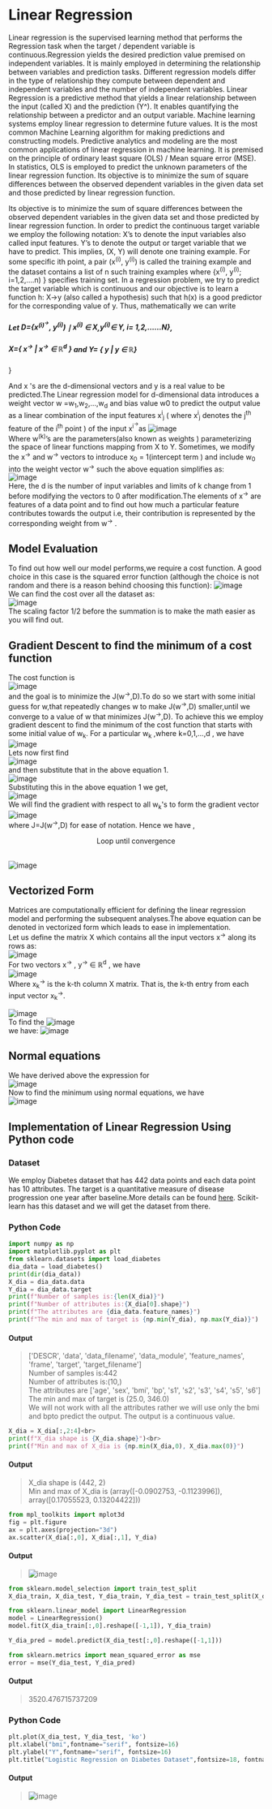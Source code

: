 # Linear Regression

Linear regression is the supervised learning method that performs the Regression task when the target / dependent variable is continuous.Regression yields the desired prediction value premised on independent variables. It is mainly employed in determining the relationship between variables and prediction tasks. Different regression models differ in the type of relationship they compute between dependent and independent variables and the number of independent variables.
      Linear Regression is a predictive method that yields a linear relationship between the input (called X) and the prediction (Y^). It enables quantifying the relationship between a predictor and an output variable.
Machine learning systems employ linear regression to determine future values. It is the most common Machine Learning algorithm for making predictions and constructing models. Predictive analytics and modeling are the most common applications of linear regression in machine learning. It is premised on the principle of ordinary least square (OLS) / Mean square error (MSE). In statistics, OLS is employed to predict the unknown parameters of the linear regression function. Its objective is to minimize the sum of square differences between the observed dependent variables in the given data set and those predicted by linear regression function.

Its objective is to minimize the sum of square differences between the observed dependent variables in the given data set and those predicted by linear regression function. In order to predict  the continuous target variable we employ the following  notation:
  X’s to denote the input variables also called input features.
  Y’s to denote the output or target variable that we have to predict.
This implies, (X, Y) will denote one training example.
For some specific  ith  point, a pair (x<sup>(i)</sup>, y<sup>(i)</sup>) is called the training example and the dataset contains a list of n such training examples  where {x<sup>(i)</sup>, y<sup>(i)</sup>; i=1,2,….n)  } specifies training set. In a regression problem, we try to predict the target variable which is continuous and our objective is to learn a function h: X→y   (also called a hypothesis) such that h(x) is a good predictor for the corresponding value of y. 
Thus, mathematically  we can write 

##### Let **D={x<sup>(i)<sup>→</sup></sup>, y<sup>(i)</sup>)**  ∣ **x<sup>(i)</sup> ∈  X**,**y<sup>(i)</sup>∈ Y, i= 1,2,……N}**,<br>

#####  **X={ x<sup>→</sup> | x<sup>→</sup> ∈ ℝ<sup>d</sup> }** and **Y= { y  |  y ∈ ℝ}**
}

And x 's  are  the d-dimensional vectors and y is a real value to be predicted.The Linear regression model for d-dimensional data introduces a weight vector w =w<sub>1</sub>,w<sub>2</sub>,...,w<sub>d</sub> and bias value w0 to predict the output value as a linear combination of the input features x<sup>i</sup><sub>j</sub>  ( where x<sup>i</sup><sub>j</sub> denotes the j<sup>th</sup> feature of the i<sup>th</sup>  point )  of the input x<sup>i<sup>→</sup></sup>as
![image](https://user-images.githubusercontent.com/97376928/160909144-6d3e6a0f-1856-44ad-957d-8f123d6e2f17.png)<br>
Where w<sup>(k)</sup>’s are the parameters(also known as weights ) parameterizing the space of linear functions mapping from X to Y. Sometimes, we modify the  x<sup>→</sup> and  w<sup>→</sup>  vectors to introduce  x<sub>0</sub> = 1(intercept term )   and include  w<sub>0</sub>  into the weight vector  w<sup>→</sup>    such the above equation simplifies as: <br>
![image](https://user-images.githubusercontent.com/97376928/160911903-a26d727e-8c5e-4911-a9b2-b5081bcf441e.png)<br>
Here, the d is the number of input variables and limits of k change from 1 before modifying the vectors to 0 after modification.The elements of x<sup>→</sup>  are features of a data point and to find out how much a particular feature contributes towards the output i.e, their contribution is represented by the corresponding weight from   w<sup>→</sup> .
## Model Evaluation
To find out how well our model performs,we require a cost function. A good choice in this case is the squared error function (although the choice is not random and there is a reason behind choosing this function):
![image](https://user-images.githubusercontent.com/97376928/160912682-6027599a-7e32-427d-b14d-55eaa591253b.png)<br>
We can find the cost over all the dataset as:<br>
![image](https://user-images.githubusercontent.com/97376928/160913118-2bf7bd36-0013-41f0-85f5-b498f6bdf5d8.png)<br>
The scaling factor 1/2 before the summation  is to make the math easier as you will find out.
## Gradient Descent to find the minimum of a cost function
The cost function is<br>
![image](https://user-images.githubusercontent.com/97376928/160913118-2bf7bd36-0013-41f0-85f5-b498f6bdf5d8.png)<br>
and the goal is to minimize the J(w<sup>→</sup>,D).To do so we start with some initial guess for w,that repeatedly changes w to make J(w<sup>→</sup>,D) smaller,until we converge to a value of w that minimizes J(w<sup>→</sup>,D).
To achieve this we employ gradient descent to find the minimum of the cost function that starts with some initial value of w<sub>k</sub>. For a particular w<sub>k</sub> ,where  k=0,1,…,d , we have<br>
![image](https://user-images.githubusercontent.com/97376928/160915298-f62757ba-c3e0-451f-b2b2-5505b612aa89.png)<br>
Lets now first find <br>
![image](https://user-images.githubusercontent.com/97376928/160916773-67b7df9c-1abe-40f5-9583-c5877ab0281a.png)<br>and then substitute that in the above equation 1.<br>
![image](https://user-images.githubusercontent.com/97376928/160917253-892a1507-f548-4630-8387-6f302c938bee.png)<br>
Substituting this in the above equation 1   we get,<br>
![image](https://user-images.githubusercontent.com/97376928/160917533-962b5a2f-e35a-41c1-80b8-80a3ab6265f9.png)<br>
We will find the gradient with respect to all  w<sub>k</sub>'s  to form the gradient vector<br>
![image](https://user-images.githubusercontent.com/97376928/160917799-ef237415-f71d-4cd9-8c93-16ca970f5165.png)<br>
where  J=J(w<sup>→</sup>,D) for ease of notation.
Hence we have ,<br>
          <center>Loop until convergence</center><br>

![image](https://user-images.githubusercontent.com/97376928/160918871-393be701-dcda-4dd5-86ed-2c128a65ea78.png)<br>

## Vectorized Form
Matrices are computationally efficient for defining the linear regression model and performing the subsequent analyses.The above equation can be denoted in vectorized form which leads to ease in implementation.<br>Let us define the matrix  X  which contains all the input vectors  x<sup>→</sup>  along its rows as:<br>
![image](https://user-images.githubusercontent.com/97376928/160919232-0cc96b44-c96b-4fd7-b7c1-827090e94d10.png)<br>
For two vectors  x<sup>→</sup> , y<sup>→</sup>  ∈ ℝ<sup>d</sup>  , we have<br>
![image](https://user-images.githubusercontent.com/97376928/160919539-d01851f8-ebe2-477d-b917-158e7f16eee8.png)<br>
 Where x<sub>k</sub><sup>→</sup> is the k-th column X matrix. That is, the k-th entry from each input vector x<sub>k</sub><sup>→</sup>.<br>

![image](https://user-images.githubusercontent.com/97376928/160920278-834219cb-4d9c-4c83-b953-fd4f1f68c00a.png)<br>To find the 
![image](https://user-images.githubusercontent.com/97376928/160920567-98990b27-67a6-4731-9627-d128cdbdad6c.png)<br>
we have:
![image](https://user-images.githubusercontent.com/97376928/160920700-3c79a84a-0134-4c4f-8df2-36700ae70d89.png)

## Normal equations 
 
  We have derived above the expression for <br>
  ![image](https://user-images.githubusercontent.com/97376928/160920936-a673db35-6f2e-489c-8d5c-648b6600e657.png)
<br>
  Now to find the minimum using normal equations, we have<br>
  ![image](https://user-images.githubusercontent.com/97376928/160921206-36d5d2ec-211a-4c08-891c-c52602196cbd.png)<br>
  ## Implementation of Linear Regression Using Python code
### Dataset
We employ Diabetes dataset that has 442 data points and each data point has 10 attributes. The target is a quantitative measure of disease progression one year after baseline.More details can be found [here](https://web.stanford.edu/~hastie/Papers/LARS/LeastAngle_2002.pdf). Scikit-learn has this dataset and we will get the dataset from there.
### Python Code
```python
import numpy as np
import matplotlib.pyplot as plt
from sklearn.datasets import load_diabetes
dia_data = load_diabetes()
print(dir(dia_data))
X_dia = dia_data.data
Y_dia = dia_data.target
print(f"Number of samples is:{len(X_dia)}")
print(f"Number of attributes is:{X_dia[0].shape}")
print(f"The attributes are {dia_data.feature_names}")
print(f"The min and max of target is {np.min(Y_dia), np.max(Y_dia)}")
````
#### Output
>['DESCR', 'data', 'data_filename', 'data_module', 'feature_names', 'frame', 'target', 'target_filename']<br>
Number of samples is:442<br>
Number of attributes is:(10,)<br>
The attributes are ['age', 'sex', 'bmi', 'bp', 's1', 's2', 's3', 's4', 's5', 's6']<br>
The min and max of target is (25.0, 346.0)<br>
We will not work with all the attributes rather we will use only the bmi and bpto predict the output. The output is a continuous value.

```python
X_dia = X_dia[:,2:4]<br>
print(f"X_dia shape is {X_dia.shape}")<br>
print(f"Min and max of X_dia is {np.min(X_dia,0), X_dia.max(0)}")
````
#### Output
>X_dia shape is (442, 2)<br>
Min and max of X_dia is (array([-0.0902753, -0.1123996]), array([0.17055523, 0.13204422]))

```python
from mpl_toolkits import mplot3d
fig = plt.figure
ax = plt.axes(projection="3d")
ax.scatter(X_dia[:,0], X_dia[:,1], Y_dia)
````
#### Output
>![image](https://user-images.githubusercontent.com/97376928/160990272-2c90ab61-d87c-4454-9e7e-009211a3338c.png)

```python
from sklearn.model_selection import train_test_split
X_dia_train, X_dia_test, Y_dia_train, Y_dia_test = train_test_split(X_dia, Y_dia, train_size=.8)
````
```python
from sklearn.linear_model import LinearRegression
model = LinearRegression()
model.fit(X_dia_train[:,0].reshape([-1,1]), Y_dia_train)
````
```python
Y_dia_pred = model.predict(X_dia_test[:,0].reshape([-1,1]))
````
```python
from sklearn.metrics import mean_squared_error as mse
error = mse(Y_dia_test, Y_dia_pred)
````
#### Output
>3520.476715737209
### Python Code
```python
plt.plot(X_dia_test, Y_dia_test, 'ko')
plt.xlabel("bmi",fontname="serif", fontsize=16)
plt.ylabel("Y",fontname="serif", fontsize=16)
plt.title("Logistic Regression on Diabetes Dataset",fontsize=18, fontname="serif",style='italic')
````
#### Output
>![image](https://user-images.githubusercontent.com/97376928/160990626-d6e36ff9-c277-40b2-9cd6-211aa45d8868.png)

